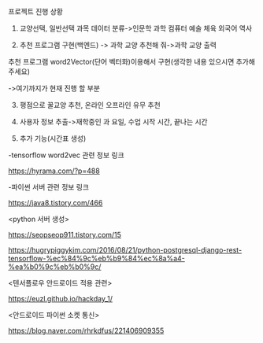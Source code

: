 프로젝트 진행 상황





1.	교양선택, 일반선택 과목 데이터 분류->인문학 과학 컴퓨터 예술 체육 외국어 역사


2.	추천 프로그램 구현(백엔드) -> 과학 교양 추천해 줘->과학 교양 출력


추천 프로그램 word2Vector(단어 벡터화)이용해서 구현(생각한 내용 있으시면 추가해주세요)


->여기까지가 현재 진행 할 부분


3.	평점으로 꿀교양 추천, 온라인 오프라인 유무 추천


4.	사용자 정보 추출->재학중인 과 요일, 수업 시작 시간, 끝나는 시간


5.	추가 기능(시간표 생성)


-tensorflow word2vec 관련 정보 링크


https://hyrama.com/?p=488


-파이썬 서버 관련 정보 링크


<node js>
  
https://java8.tistory.com/466
  
  


<python 서버 생성>

https://seopseop911.tistory.com/15




<Django>
  
https://hugrypiggykim.com/2016/08/21/python-postgresql-django-rest-tensorflow-%ec%84%9c%eb%b9%84%ec%8a%a4-%ea%b0%9c%eb%b0%9c/
  
  


<텐서플로우 안드로이드 적용 관련>

https://euzl.github.io/hackday_1/




<안드로이드 파이썬 소켓 통신>

https://blog.naver.com/rhrkdfus/221406909355
